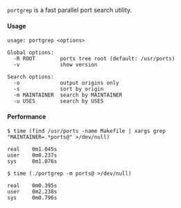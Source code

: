 `portgrep` is a fast parallel port search utility.


#### Usage

```
usage: portgrep <options>

Global options:
  -R ROOT        ports tree root (default: /usr/ports)
  -v             show version

Search options:
  -o             output origins only
  -s             sort by origin
  -m MAINTAINER  search by MAINTAINER
  -u USES        search by USES
  ```

#### Performance

```shell
$ time (find /usr/ports -name Makefile | xargs grep "MAINTAINER=.*ports@" >/dev/null)

real    0m1.045s
user    0m0.237s
sys     0m1.076s
```

```shell
$ time (./portgrep -m ports@ >/dev/null)

real    0m0.395s
user    0m2.238s
sys     0m0.796s
```

